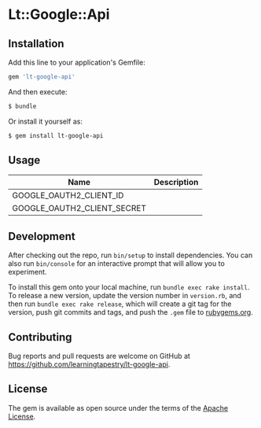 # Lt::Google::Api

## Installation

Add this line to your application's Gemfile:

```ruby
gem 'lt-google-api'
```

And then execute:

```sh
$ bundle
```

Or install it yourself as:

```sh
$ gem install lt-google-api
```

## Usage

| Name | Description |
|------|-------------|
|GOOGLE_OAUTH2_CLIENT_ID||
|GOOGLE_OAUTH2_CLIENT_SECRET||

## Development

After checking out the repo, run `bin/setup` to install dependencies. You can also run `bin/console` for an interactive prompt that will allow you to experiment.

To install this gem onto your local machine, run `bundle exec rake install`. To release a new version, update the version number in `version.rb`, and then run `bundle exec rake release`, which will create a git tag for the version, push git commits and tags, and push the `.gem` file to [rubygems.org](https://rubygems.org).

## Contributing

Bug reports and pull requests are welcome on GitHub at https://github.com/learningtapestry/lt-google-api.

## License
The gem is available as open source under the terms of the [Apache License](https://github.com/learningtapestry/lcms-engine/blob/master/LICENSE).
